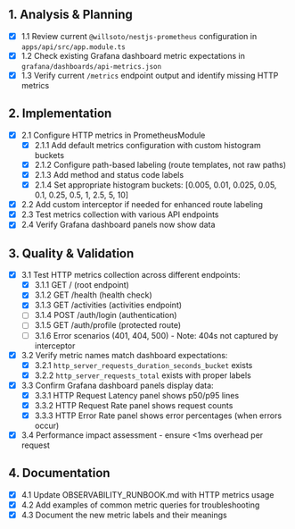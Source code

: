 ## 1. Analysis & Planning
- [x] 1.1 Review current `@willsoto/nestjs-prometheus` configuration in `apps/api/src/app.module.ts`
- [x] 1.2 Check existing Grafana dashboard metric expectations in `grafana/dashboards/api-metrics.json`
- [x] 1.3 Verify current `/metrics` endpoint output and identify missing HTTP metrics

## 2. Implementation
- [x] 2.1 Configure HTTP metrics in PrometheusModule
  - [x] 2.1.1 Add default metrics configuration with custom histogram buckets
  - [x] 2.1.2 Configure path-based labeling (route templates, not raw paths)
  - [x] 2.1.3 Add method and status code labels
  - [x] 2.1.4 Set appropriate histogram buckets: [0.005, 0.01, 0.025, 0.05, 0.1, 0.25, 0.5, 1, 2.5, 5, 10]
- [x] 2.2 Add custom interceptor if needed for enhanced route labeling
- [x] 2.3 Test metrics collection with various API endpoints
- [x] 2.4 Verify Grafana dashboard panels now show data

## 3. Quality & Validation
- [x] 3.1 Test HTTP metrics collection across different endpoints:
  - [x] 3.1.1 GET / (root endpoint)
  - [x] 3.1.2 GET /health (health check)
  - [x] 3.1.3 GET /activities (activities endpoint)
  - [ ] 3.1.4 POST /auth/login (authentication)
  - [ ] 3.1.5 GET /auth/profile (protected route)
  - [ ] 3.1.6 Error scenarios (401, 404, 500) - Note: 404s not captured by interceptor
- [x] 3.2 Verify metric names match dashboard expectations:
  - [x] 3.2.1 `http_server_requests_duration_seconds_bucket` exists
  - [x] 3.2.2 `http_server_requests_total` exists with proper labels
- [x] 3.3 Confirm Grafana dashboard panels display data:
  - [x] 3.3.1 HTTP Request Latency panel shows p50/p95 lines
  - [x] 3.3.2 HTTP Request Rate panel shows request counts
  - [x] 3.3.3 HTTP Error Rate panel shows error percentages (when errors occur)
- [x] 3.4 Performance impact assessment - ensure <1ms overhead per request

## 4. Documentation
- [x] 4.1 Update OBSERVABILITY_RUNBOOK.md with HTTP metrics usage
- [x] 4.2 Add examples of common metric queries for troubleshooting
- [x] 4.3 Document the new metric labels and their meanings
